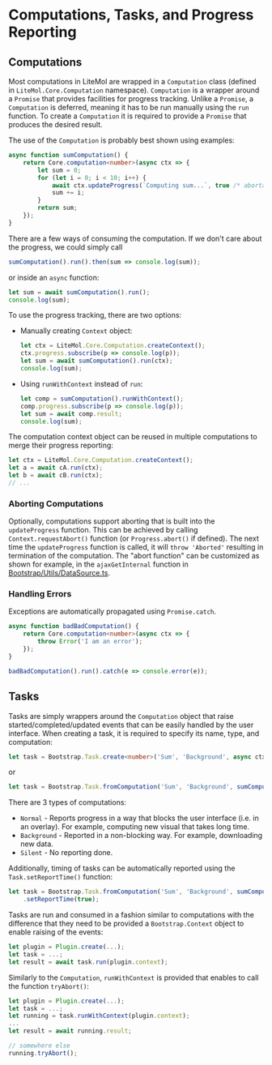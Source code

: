 Computations, Tasks, and Progress Reporting
===========================================

Computations
------------

Most computations in LiteMol are wrapped in a ``Computation`` class (defined in ``LiteMol.Core.Computation`` namespace). 
``Computation`` is a wrapper around a ``Promise`` that provides facilities
for progress tracking. Unlike a ``Promise``, a ``Computation`` is deferred,
meaning it has to be run manually using the ``run`` function. To create a ``Computation`` it is required to provide a ``Promise`` that 
produces the desired result.

The use of the ``Computation`` is probably best shown using examples:

```TypeScript
async function sumComputation() {
    return Core.computation<number>(async ctx => {
        let sum = 0;
        for (let i = 0; i < 10; i++) {
            await ctx.updateProgress(`Computing sum...`, true /* abortable */, i, 10);
            sum += i;
        }
        return sum;
    });    
}
```

There are a few ways of consuming the computation. If we don't care about the progress,
we could simply call

```TypeScript
sumComputation().run().then(sum => console.log(sum));
```

or inside an ``async`` function:

```TypeScript
let sum = await sumComputation().run();
console.log(sum);
```

To use the progress tracking, there are two options:

- Manually creating ``Context`` object:

    ```TypeScript
    let ctx = LiteMol.Core.Computation.createContext();
    ctx.progress.subscribe(p => console.log(p));
    let sum = await sumComputation().run(ctx);
    console.log(sum);
    ```

- Using ``runWithContext`` instead of ``run``:

    ```TypeScript
    let comp = sumComputation().runWithContext();
    comp.progress.subscribe(p => console.log(p));
    let sum = await comp.result;
    console.log(sum);
    ```

The computation context object can be reused in multiple computations to merge
their progress reporting:

```TypeScript
let ctx = LiteMol.Core.Computation.createContext();
let a = await cA.run(ctx);
let b = await cB.run(ctx);
// ...
```

### Aborting Computations

Optionally, computations support aborting that is built into the ``updateProgress`` function.
This can be achieved by calling ``Context.requestAbort()`` function (or ``Progress.abort()`` if defined). 
The next time the ``updateProgress`` function is called, it will ``throw 'Aborted'`` resulting
in termination of the computation. The "abort function" can be customized as shown
for example, in the ``ajaxGetInternal`` function in [Bootstrap/Utils/DataSource.ts](https://github.com/dsehnal/LiteMol/blob/master/src/Bootstrap/Utils/DataSource.ts).

### Handling Errors

Exceptions are automatically propagated using ``Promise.catch``.

```TypeScript
async function badBadComputation() {
    return Core.computation<number>(async ctx => {
        throw Error('I am an error');
    });    
}

badBadComputation().run().catch(e => console.error(e));
```

Tasks
-----

Tasks are simply wrappers around the ``Computation`` object that raise started/completed/updated
events that can be easily handled by the user interface. When creating a task, it is required to specify its name, type, and computation:

```TypeScript
let task = Bootstrap.Task.create<number>('Sum', 'Background', async ctx => ...);
```

or

```TypeScript
let task = Bootstrap.Task.fromComputation('Sum', 'Background', sumComputation());
```

There are 3 types of computations: 

- ``Normal`` - Reports progress in a way that blocks the user interface (i.e. in an overlay). For example, computing new visual that takes long time.
- ``Background`` - Reported in a non-blocking way. For example, downloading new data.
- ``Silent`` - No reporting done.

Additionally, timing of tasks can be automatically reported using the ``Task.setReportTime()`` function:

```TypeScript
let task = Bootstrap.Task.fromComputation('Sum', 'Background', sumComputation())
    .setReportTime(true);
```

Tasks are run and consumed in a fashion similar to computations with the difference
that they need to be provided a ``Bootstrap.Context`` object to enable raising
of the events:

```TypeScript
let plugin = Plugin.create(...);
let task = ...;
let result = await task.run(plugin.context);
```

Similarly to the ``Computation``, ``runWithContext`` is provided that enables
to call the function ``tryAbort()``:

```TypeScript
let plugin = Plugin.create(...);
let task = ...;
let running = task.runWithContext(plugin.context);
...
let result = await running.result;

// somewhere else
running.tryAbort();
```
